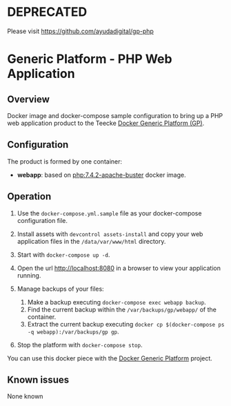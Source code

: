 # DEPRECATED

Please visit https://github.com/ayudadigital/gp-php

# Generic Platform - PHP Web Application

## Overview

Docker image and docker-compose sample configuration to bring up a PHP web application product to the Teecke [Docker Generic Platform (GP)](https://github.com/ayudadigital/docker-generic-platform).

## Configuration

The product is formed by one container:

- **webapp**: based on [php:7.4.2-apache-buster](https://hub.docker.com/_/php?tab=tags&page=1&name=7.4.2-apache-buster) docker image.

## Operation

1. Use the `docker-compose.yml.sample` file as your docker-compose configuration file.

2. Install assets with `devcontrol assets-install` and copy your web application files in the `/data/var/www/html` directory.

3. Start with `docker-compose up -d`.

4. Open the url <http://localhost:8080> in a browser to view your application running.

5. Manage backups of your files:

   1. Make a backup executing `docker-compose exec webapp backup`.
   2. Find the current backup within the `/var/backups/gp/webapp/` of the container.
   3. Extract the current backup executing `docker cp $(docker-compose ps -q webapp):/var/backups/gp gp`.

6. Stop the platform with `docker-compose stop`.

You can use this docker piece with the [Docker Generic Platform](https://github.com/ayudadigital/docker-generic-platform) project.

## Known issues

None known

